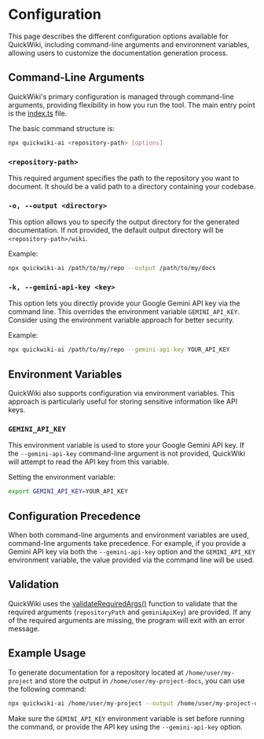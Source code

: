 # Configuration

This page describes the different configuration options available for QuickWiki, including command-line arguments and environment variables, allowing users to customize the documentation generation process.

## Command-Line Arguments

QuickWiki's primary configuration is managed through command-line arguments, providing flexibility in how you run the tool. The main entry point is the [index.ts](/src/index.ts) file.

The basic command structure is:

```bash
npx quickwiki-ai <repository-path> [options]
```

### `<repository-path>`

This required argument specifies the path to the repository you want to document. It should be a valid path to a directory containing your codebase.

### `-o, --output <directory>`

This option allows you to specify the output directory for the generated documentation. If not provided, the default output directory will be `<repository-path>/wiki`.

Example:

```bash
npx quickwiki-ai /path/to/my/repo --output /path/to/my/docs
```

### `-k, --gemini-api-key <key>`

This option lets you directly provide your Google Gemini API key via the command line. This overrides the environment variable `GEMINI_API_KEY`. Consider using the environment variable approach for better security.

Example:

```bash
npx quickwiki-ai /path/to/my/repo --gemini-api-key YOUR_API_KEY
```

## Environment Variables

QuickWiki also supports configuration via environment variables. This approach is particularly useful for storing sensitive information like API keys.

### `GEMINI_API_KEY`

This environment variable is used to store your Google Gemini API key. If the `--gemini-api-key` command-line argument is not provided, QuickWiki will attempt to read the API key from this variable.

Setting the environment variable:

```bash
export GEMINI_API_KEY=YOUR_API_KEY
```

## Configuration Precedence

When both command-line arguments and environment variables are used, command-line arguments take precedence. For example, if you provide a Gemini API key via both the `--gemini-api-key` option and the `GEMINI_API_KEY` environment variable, the value provided via the command line will be used.

## Validation

QuickWiki uses the [validateRequiredArgs()](/src/utils/errorHandling.ts) function to validate that the required arguments (`repositoryPath` and `geminiApiKey`) are provided. If any of the required arguments are missing, the program will exit with an error message.

## Example Usage

To generate documentation for a repository located at `/home/user/my-project` and store the output in `/home/user/my-project-docs`, you can use the following command:

```bash
npx quickwiki-ai /home/user/my-project --output /home/user/my-project-docs
```

Make sure the `GEMINI_API_KEY` environment variable is set before running the command, or provide the API key using the `--gemini-api-key` option.
